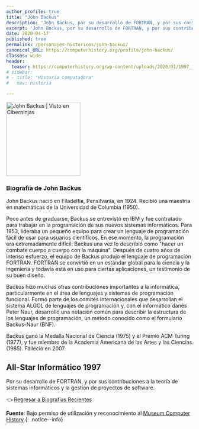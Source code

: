 ```yaml
---
author_profile: true
title: "John Backus"
description: 'John Backus, por su desarrollo de FORTRAN, y por sus contribuciones a la teoría de sistemas informáticos y la gestión de proyectos de software.'
excerpt: 'John Backus, por su desarrollo de FORTRAN, y por sus contribuciones a la teoría de sistemas informáticos y la gestión de proyectos de software.'
date: 2020-04-17
published: true
permalink: /personajes-historicos/john-backus/
canonical_URL: https://computerhistory.org/profile/john-backus/
classes: wide
header:
  teaser: https://computerhistory.org/wp-content/uploads/2020/01/1997_john_backus-e1580707691677.jpg
# sidebar:
# - title: "Historia Computadora"
#   nav: historia

---
```


<img src="https://computerhistory.org/wp-content/uploads/2020/01/1997_john_backus-e1580707691677.jpg" width="200px" high="250px" alt="John Backus | Visto en Ciberninjas" title="John Backus | Visto en Ciberninjas" />

### **Biografía de John Backus**

John Backus nació en Filadelfia, Pensilvania, en 1924. Recibió una maestría en matemáticas de la Universidad de Columbia (1950).

Poco antes de graduarse, Backus se entrevistó en IBM y fue contratado para trabajar en la programación de sus nuevos sistemas informáticos. Para 1953, lideraba un pequeño equipo para crear un lenguaje de programación fácil de usar para usuarios científicos. En ese momento, la programación era extremadamente difícil: Backus una vez lo describió como "hacer un combate cuerpo a cuerpo con la máquina". Después de cuatro años de intenso esfuerzo, el equipo de Backus produjo el lenguaje de programación FORTRAN. FORTRAN se convirtió en un estándar global para la ciencia y la ingeniería y todavía está en uso para ciertas aplicaciones, un testimonio de su buen diseño.

Backus hizo muchas otras contribuciones importantes a la informática, particularmente en el área de lenguajes y sistemas de programación funcional. Formó parte de los comités internacionales que desarrollan el sistema ALGOL de lenguajes de programación y, con el informático danés Peter Naur, desarrolló una notación común para describir la estructura de los lenguajes de programación, un método conocido como el formulario Backus-Naur (BNF).

Backus ganó la Medalla Nacional de Ciencia (1975) y el Premio ACM Turing (1977), y fue miembro de la Academia Americana de las Artes y las Ciencias (1985). Falleció en 2007.

## All-Star Informático 1997

Por su desarrollo de FORTRAN, y por sus contribuciones a la teoría de sistemas informáticos y la gestión de proyectos de software.

👈 [Regresar a Biografías Recientes](/personajes-historicos/#-biografías-agregadas-más-recientes-)

**Fuente**: Bajo permiso de utilización y reconocimiento al [Museum Computer History](https://www.computerhistory.org/ "Página web el Museo de la Historia de las Computadoras") 
{: .notice--info}